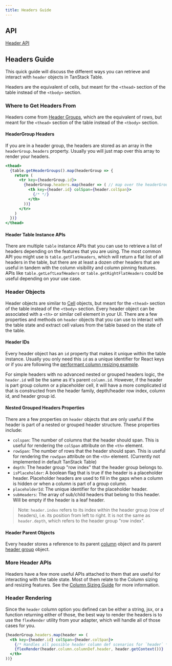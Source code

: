 ```yaml
---
title: Headers Guide
---
```


## API

[Header API](../api/core/header)

## Headers Guide

This quick guide will discuss the different ways you can retrieve and interact with `header` objects in TanStack Table.

Headers are the equivalent of cells, but meant for the `<thead>` section of the table instead of the `<tbody>` section.

### Where to Get Headers From

Headers come from [Header Groups](../guide/header-groups), which are the equivalent of rows, but meant for the `<thead>` section of the table instead of the `<tbody>` section.

#### HeaderGroup Headers

If you are in a header group, the headers are stored as an array in the `headerGroup.headers` property. Usually you will just map over this array to render your headers.

```jsx
<thead>
  {table.getHeaderGroups().map(headerGroup => {
    return (
      <tr key={headerGroup.id}>
        {headerGroup.headers.map(header => ( // map over the headerGroup headers array
          <th key={header.id} colSpan={header.colSpan}>
            {/* */}
          </th>
        ))}
      </tr>
    )
  })}
</thead>
```

#### Header Table Instance APIs

There are multiple `table` instance APIs that you can use to retrieve a list of headers depending on the features that you are using. The most common API you might use is `table.getFlatHeaders`, which will return a flat list of all headers in the table, but there are at least a dozen other headers that are useful in tandem with the column visibility and column pinning features. APIs like `table.getLeftLeafHeaders` or `table.getRightFlatHeaders` could be useful depending on your use case.

### Header Objects

Header objects are similar to [Cell](../guide/cells) objects, but meant for the `<thead>` section of the table instead of the `<tbody>` section. Every header object can be associated with a `<th>` or similar cell element in your UI. There are a few properties and methods on `header` objects that you can use to interact with the table state and extract cell values from the table based on the state of the table.

#### Header IDs

Every header object has an `id` property that makes it unique within the table instance. Usually you only need this `id` as a unique identifier for React keys or if you are following the [performant column resizing example](../framework/react/examples/column-resizing-performant).

For simple headers with no advanced nested or grouped headers logic, the `header.id` will be the same as it's parent `column.id`. However, if the header is part group column or a placeholder cell, it will have a more complicated id that is constructed from the header family, depth/header row index, column id, and header group id.

#### Nested Grouped Headers Properties

There are a few properties on `header` objects that are only useful if the header is part of a nested or grouped header structure. These properties include:

- `colspan`: The number of columns that the header should span. This is useful for rendering the `colSpan` attribute on the `<th>` element.
- `rowSpan`: The number of rows that the header should span. This is useful for rendering the `rowSpan` attribute on the `<th>` element. (Currently not implemented in default TanStack Table)
- `depth`: The header group "row index" that the header group belongs to.
- `isPlaceholder`: A boolean flag that is true if the header is a placeholder header. Placeholder headers are used to fill in the gaps when a column is hidden or when a column is part of a group column.
- `placeholderId`: The unique identifier for the placeholder header.
- `subHeaders`: The array of sub/child headers that belong to this header. Will be empty if the header is a leaf header.

> Note: `header.index` refers to its index within the header group (row of headers), i.e. its position from left to right. It is not the same as `header.depth`, which refers to the header group "row index".

#### Header Parent Objects

Every header stores a reference to its parent [column](../guide/columns) object and its parent [header group](../guide/header-groups) object.

### More Header APIs

Headers have a few more useful APIs attached to them that are useful for interacting with the table state. Most of them relate to the Column sizing and resizing features. See the [Column Sizing Guide](../guide/column-sizing) for more information.

### Header Rendering

Since the `header` column option you defined can be either a string, jsx, or a function returning either of those, the best way to render the headers is to use the `flexRender` utility from your adapter, which will handle all of those cases for you.

```jsx
{headerGroup.headers.map(header => (
  <th key={header.id} colSpan={header.colSpan}>
    {/* Handles all possible header column def scenarios for `header` */}
    {flexRender(header.column.columnDef.header, header.getContext())}
  </th>
))}
